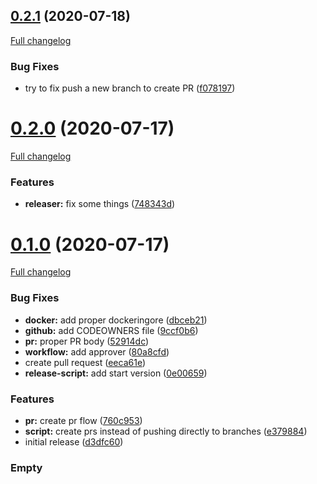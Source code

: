 ## [0.2.1](https://github.com/k911/release-version-script/compare/v0.2.0...v0.2.1) (2020-07-18)

[Full changelog](https://github.com/k911/release-version-script/compare/v0.2.0...v0.2.1)

### Bug Fixes

* try to fix push a new branch to create PR ([f078197](https://github.com/k911/release-version-script/commit/f078197b4e710485f6765719fd5c4a0e674e2e98))

# [0.2.0](https://github.com/k911/test-release-version-script/compare/v0.1.0...v0.2.0) (2020-07-17)

[Full changelog](https://github.com/k911/test-release-version-script/compare/v0.1.0...v0.2.0)

### Features

* **releaser:** fix some things ([748343d](https://github.com/k911/test-release-version-script/commit/748343ddc5deef82997e502a028ac28d65c38613))

# [0.1.0](https://github.com/k911/test-release-version-script/compare/d3dfc6016ca7c5f88bbf75cf52377a77ab98237e...v0.1.0) (2020-07-17)

[Full changelog](https://github.com/k911/test-release-version-script/compare/v0.0.0...v0.1.0)

### Bug Fixes

* **docker:** add proper dockeringore ([dbceb21](https://github.com/k911/test-release-version-script/commit/dbceb218d88389e6da3ea1c684d4f108060052e9))
* **github:** add CODEOWNERS file ([9ccf0b6](https://github.com/k911/test-release-version-script/commit/9ccf0b63f521d0cacc6ecb15d82ee74e66c09a0e))
* **pr:** proper PR body ([52914dc](https://github.com/k911/test-release-version-script/commit/52914dcd4453eb7f51d1e13c435980aef2e07041))
* **workflow:** add approver ([80a8cfd](https://github.com/k911/test-release-version-script/commit/80a8cfd4f400a411f3e0c6feb57eb84564499552))
* create pull request ([eeca61e](https://github.com/k911/test-release-version-script/commit/eeca61ee20e73e94897ccfd6a02c0337350ddc3a))
* **release-script:** add start version ([0e00659](https://github.com/k911/test-release-version-script/commit/0e0065930ef6c4e0318948b44b4a1eaf695f3f8e))


### Features

* **pr:** create pr flow ([760c953](https://github.com/k911/test-release-version-script/commit/760c953a31cbb18827a4ae959e526858b3e8d683))
* **script:** create prs instead of pushing directly to branches ([e379884](https://github.com/k911/test-release-version-script/commit/e3798846efcf91314cf88317baad40690e19e8ef))
* initial release ([d3dfc60](https://github.com/k911/test-release-version-script/commit/d3dfc6016ca7c5f88bbf75cf52377a77ab98237e))

### Empty
